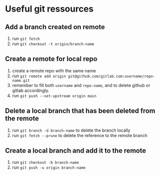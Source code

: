 # Useful git ressources

## Add a branch created on remote

1. run `git fetch`
2. run `git checkout -t origin/branch-name`

## Create a remote for local repo

1. create a remote repo with the same name
2. run `git remote add origin git@github.com/gitlab.com:username/repo-name.git`
3. remember to fill both `username` and  `repo-name`, and to delete github or gitlab accordingly.
4. run `git push --set-upstream origin main`

## Delete a local branch that has been deleted from the remote

1. run `git branch -d branch-name` to delete the branch locally
2. run `git fetch --prune` to delete the reference to the remote branch


## Create a local branch and add it to the remote

1. run `git checkout -b branch-name`
2. run `git push -u origin branch-name`
